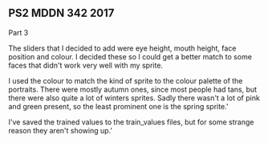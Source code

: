 ## PS2 MDDN 342 2017

Part 3


The sliders that I decided to add were eye height, mouth height, face position and colour. I decided these so I could get a better match to some faces that didn't work very well with my sprite.

I used the colour to match the kind of sprite to the colour palette of the portraits. There were mostly autumn ones, since most people had tans, but there were also quite a lot of winters sprites. Sadly there wasn't a lot of pink and green present, so the least prominent one is the spring sprite.'

I've saved the trained values to the train_values files, but for some strange reason they aren't showing up.'
